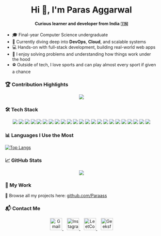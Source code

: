 <h1 align="center">Hi 👋, I'm Paras Aggarwal</h1>
<h4 align="center">Curious learner and developer from India 🇮🇳</h4>

- 🎓 Final-year Computer Science undergraduate  
- 🌱 Currently diving deep into **DevOps**, **Cloud**, and scalable systems  
- 💻 Hands-on with full-stack development, building real-world web apps  
- 🧠 I enjoy solving problems and understanding how things work under the hood  
- ⚽ Outside of tech, I love sports and can play almost every sport if given a chance  

### 🏆 Contribution Highlights
<p align="center">
  <img src="https://github-profile-trophy.vercel.app/?username=Paraass&theme=radical&no-frame=true&row=1&column=6" />
</p>

### 🛠️ Tech Stack
<p align="center">
  <a href="https://developer.mozilla.org/en-US/docs/Web/HTML" target="_blank"><img src="https://skillicons.dev/icons?i=html" /></a>
  <a href="https://developer.mozilla.org/en-US/docs/Web/CSS" target="_blank"><img src="https://skillicons.dev/icons?i=css" /></a>
  <a href="https://developer.mozilla.org/en-US/docs/Web/JavaScript" target="_blank"><img src="https://skillicons.dev/icons?i=js" /></a>
  <a href="https://www.typescriptlang.org/" target="_blank"><img src="https://skillicons.dev/icons?i=ts" /></a>
  <a href="https://react.dev/" target="_blank"><img src="https://skillicons.dev/icons?i=react" /></a>
  <a href="https://nextjs.org/" target="_blank"><img src="https://skillicons.dev/icons?i=nextjs" /></a>
  <a href="https://nodejs.org/" target="_blank"><img src="https://skillicons.dev/icons?i=nodejs" /></a>
  <a href="https://expressjs.com/" target="_blank"><img src="https://skillicons.dev/icons?i=express" /></a>
  <a href="https://www.mongodb.com/" target="_blank"><img src="https://skillicons.dev/icons?i=mongodb" /></a>
  <a href="https://www.mysql.com/" target="_blank"><img src="https://skillicons.dev/icons?i=mysql" /></a>
  <a href="https://www.python.org/" target="_blank"><img src="https://skillicons.dev/icons?i=python" /></a>
  <a href="https://isocpp.org/" target="_blank"><img src="https://skillicons.dev/icons?i=cpp" /></a>
  <a href="https://www.java.com/" target="_blank"><img src="https://skillicons.dev/icons?i=java" /></a>
  <a href="https://git-scm.com/" target="_blank"><img src="https://skillicons.dev/icons?i=git" /></a>
  <a href="https://github.com/" target="_blank"><img src="https://skillicons.dev/icons?i=github" /></a>
  <a href="https://figma.com/" target="_blank"><img src="https://skillicons.dev/icons?i=figma" /></a>
  <a href="https://code.visualstudio.com/" target="_blank"><img src="https://skillicons.dev/icons?i=vscode" /></a>
  <a href="https://www.postman.com/" target="_blank"><img src="https://skillicons.dev/icons?i=postman" /></a>
  <a href="https://www.docker.com/" target="_blank"><img src="https://skillicons.dev/icons?i=docker" /></a>
  <a href="https://www.linux.org/" target="_blank"><img src="https://skillicons.dev/icons?i=linux" /></a>
  <a href="https://www.atlassian.com/software/jira" target="_blank"><img src="https://skillicons.dev/icons?i=jira" /></a>
  <a href="https://en.wikipedia.org/wiki/Blockchain" target="_blank"><img src="https://skillicons.dev/icons?i=blockchain" /></a>
  <a href="https://en.wikipedia.org/wiki/Data_structure" target="_blank"><img src="https://skillicons.dev/icons?i=code" /></a>
</p>

### 📊 Languages I Use the Most
[![Top Langs](https://github-readme-stats.vercel.app/api/top-langs/?username=Paraass&layout=compact&theme=radical&langs_count=8)](https://github.com/Paraass)

### 📈 GitHub Stats
<p align="center">
  <img src="https://github-readme-stats.vercel.app/api?username=Paraass&show_icons=true&theme=radical&include_all_commits=true&count_private=true" />
</p>

### 🧩 My Work
🔗 Browse all my projects here: [github.com/Paraass](https://github.com/Paraass)

### 📬 Contact Me
<p align="center">
  <a href="mailto:parasaggarwal7172@gmail.com" target="_blank">
    <img src="https://cdn-icons-png.flaticon.com/512/732/732200.png" width="40" height="40" alt="Gmail" />
  </a>
  &nbsp;&nbsp;
  <a href="https://instagram.com/paras._aggarwal" target="_blank">
    <img src="https://cdn-icons-png.flaticon.com/512/174/174855.png" width="40" height="40" alt="Instagram" />
  </a>
  &nbsp;&nbsp;
  <a href="https://leetcode.com/paraass/" target="_blank">
    <img src="https://upload.wikimedia.org/wikipedia/commons/1/19/LeetCode_logo_black.png" width="40" height="40" alt="LeetCode" />
  </a>
  &nbsp;&nbsp;
  <a href="https://auth.geeksforgeeks.org/user/parasaggarwal7172/practice" target="_blank">
    <img src="https://upload.wikimedia.org/wikipedia/commons/4/43/GeeksforGeeks.svg" width="40" height="40" alt="GeeksforGeeks" />
  </a>
</p>
